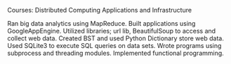 Courses: Distributed Computing Applications and Infrastructure

Ran big data analytics using MapReduce.  Built applications using GoogleAppEngine.  Utilized libraries; url lib, BeautifulSoup to access and collect web data. Created BST and used Python Dictionary store web data. Used SQLite3 to execute SQL queries on data sets.  Wrote programs using subprocess and threading modules. Implemented functional programming.
